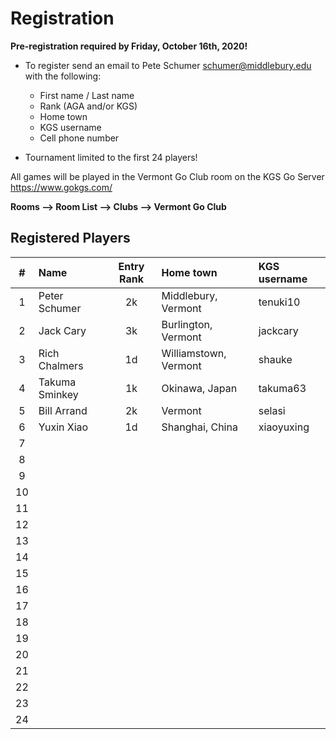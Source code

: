 # Registration

__Pre-registration required by Friday, October 16th, 2020!__

- To register send an email to Pete Schumer [schumer@middlebury.edu](mailto:schumer@middlebury.edu) with the following:
  - First name / Last name
  - Rank (AGA and/or KGS)
  - Home town
  - KGS username
  - Cell phone number

- Tournament limited to the first 24 players!

All games will be played in the Vermont Go Club room on the KGS Go Server https://www.gokgs.com/

__Rooms –> Room List –> Clubs –> Vermont Go Club__

## Registered Players

| #     | Name             | Entry Rank  | Home town                | KGS username |
| :---: | :--------        | :---------: | :---                     | :--- |
| 1     | Peter Schumer    | 2k          | Middlebury, Vermont      | tenuki10 |
| 2     | Jack Cary        | 3k          | Burlington, Vermont      | jackcary    | 
| 3     | Rich Chalmers	   | 1d          | Williamstown, Vermont    | shauke     |
| 4     | Takuma Sminkey   | 1k          | Okinawa, Japan           | takuma63     |
| 5     | Bill Arrand      | 2k          | Vermont                  | selasi   |
| 6     | Yuxin Xiao       | 1d          | Shanghai, China          | xiaoyuxing   |
| 7     |             |             |      |      |
| 8     |             |             |      |      |
| 9     |             |             |      |      |
| 10    |             |             |      |      |
| 11     |             |             |      |      |
| 12     |             |             |      |      |
| 13     |             |             |      |      |
| 14     |             |             |      |      |
| 15     |             |             |      |      |
| 16     |             |             |      |      |
| 17     |             |             |      |      |
| 18     |             |             |      |      |
| 19     |             |             |      |      |
| 20     |             |             |      |      |
| 21     |             |             |      |      |
| 22     |             |             |      |      |
| 23     |             |             |      |      |
| 24     |             |             |      |      |

